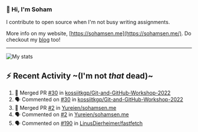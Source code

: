 ### 👋 Hi, I'm Soham

I contribute to open source when I'm not busy writing assignments.

More info on my website, [https://sohamsen.me](https://sohamsen.me/). Do checkout my [blog](https://blog.sohamsen.me/) too!

---

![My stats](https://github-readme-stats.vercel.app/api?username=Yureien&count_private=true&show_icons=true&theme=dracula)

## :zap: Recent Activity ~(I'm not _that_ dead)~

<!--START_SECTION:activity-->
1. 🎉 Merged PR [#30](https://github.com/kossiitkgp/Git-and-GitHub-Workshop-2022/pull/30) in [kossiitkgp/Git-and-GitHub-Workshop-2022](https://github.com/kossiitkgp/Git-and-GitHub-Workshop-2022)
2. 🗣 Commented on [#30](https://github.com/kossiitkgp/Git-and-GitHub-Workshop-2022/issues/30) in [kossiitkgp/Git-and-GitHub-Workshop-2022](https://github.com/kossiitkgp/Git-and-GitHub-Workshop-2022)
3. 🎉 Merged PR [#2](https://github.com/Yureien/sohamsen.me/pull/2) in [Yureien/sohamsen.me](https://github.com/Yureien/sohamsen.me)
4. 🗣 Commented on [#2](https://github.com/Yureien/sohamsen.me/issues/2) in [Yureien/sohamsen.me](https://github.com/Yureien/sohamsen.me)
5. 🗣 Commented on [#190](https://github.com/LinusDierheimer/fastfetch/issues/190) in [LinusDierheimer/fastfetch](https://github.com/LinusDierheimer/fastfetch)
<!--END_SECTION:activity-->

